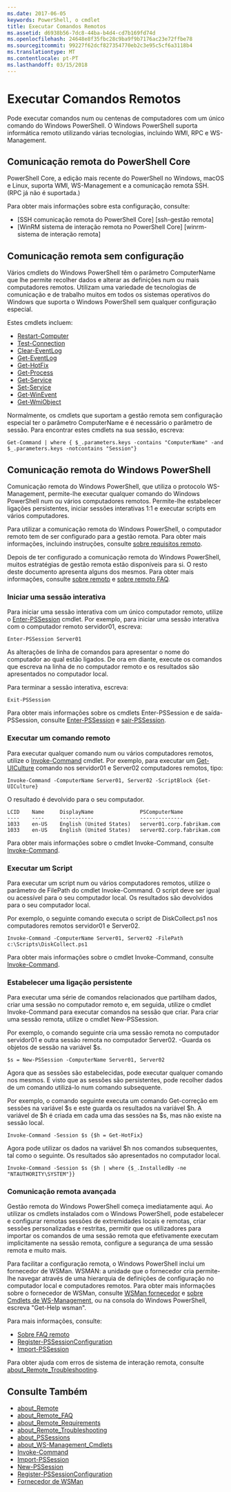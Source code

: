 ```yaml
---
ms.date: 2017-06-05
keywords: PowerShell, o cmdlet
title: Executar Comandos Remotos
ms.assetid: d6938b56-7dc8-44ba-b4d4-cd7b169fd74d
ms.openlocfilehash: 24648e8f35fbc28c9ba9f9b7176ac23e72ffbe78
ms.sourcegitcommit: 99227f62dcf827354770eb2c3e95c5cf6a3118b4
ms.translationtype: MT
ms.contentlocale: pt-PT
ms.lasthandoff: 03/15/2018
---
```

# <a name="running-remote-commands"></a>Executar Comandos Remotos

Pode executar comandos num ou centenas de computadores com um único comando do Windows PowerShell. O Windows PowerShell suporta informática remoto utilizando várias tecnologias, incluindo WMI, RPC e WS-Management.

## <a name="remoting-in-powershell-core"></a>Comunicação remota do PowerShell Core

PowerShell Core, a edição mais recente do PowerShell no Windows, macOS e Linux, suporta WMI, WS-Management e a comunicação remota SSH.
(RPC já não é suportada.)

Para obter mais informações sobre esta configuração, consulte:

* [SSH comunicação remota do PowerShell Core] [ssh-gestão remota]
* [WinRM sistema de interação remota no PowerShell Core] [winrm-sistema de interação remota]

## <a name="remoting-without-configuration"></a>Comunicação remota sem configuração
Vários cmdlets do Windows PowerShell têm o parâmetro ComputerName que lhe permite recolher dados e alterar as definições num ou mais computadores remotos. Utilizam uma variedade de tecnologias de comunicação e de trabalho muitos em todos os sistemas operativos do Windows que suporta o Windows PowerShell sem qualquer configuração especial.

Estes cmdlets incluem:

* [Restart-Computer](https://go.microsoft.com/fwlink/?LinkId=821625)
* [Test-Connection](https://go.microsoft.com/fwlink/?LinkId=821646)
* [Clear-EventLog](https://go.microsoft.com/fwlink/?LinkId=821568)
* [Get-EventLog](https://go.microsoft.com/fwlink/?LinkId=821585)
* [Get-HotFix](https://go.microsoft.com/fwlink/?LinkId=821586)
* [Get-Process](https://go.microsoft.com/fwlink/?linkid=821590)
* [Get-Service](https://go.microsoft.com/fwlink/?LinkId=821593)
* [Set-Service](https://go.microsoft.com/fwlink/?LinkId=821633)
* [Get-WinEvent](https://go.microsoft.com/fwlink/?linkid=821529)
* [Get-WmiObject](https://go.microsoft.com/fwlink/?LinkId=821595)

Normalmente, os cmdlets que suportam a gestão remota sem configuração especial ter o parâmetro ComputerName e é necessário o parâmetro de sessão. Para encontrar estes cmdlets na sua sessão, escreva:

```
Get-Command | where { $_.parameters.keys -contains "ComputerName" -and $_.parameters.keys -notcontains "Session"}
```

## <a name="windows-powershell-remoting"></a>Comunicação remota do Windows PowerShell
Comunicação remota do Windows PowerShell, que utiliza o protocolo WS-Management, permite-lhe executar qualquer comando do Windows PowerShell num ou vários computadores remotos. Permite-lhe estabelecer ligações persistentes, iniciar sessões interativas 1:1 e executar scripts em vários computadores.

Para utilizar a comunicação remota do Windows PowerShell, o computador remoto tem de ser configurado para a gestão remota. Para obter mais informações, incluindo instruções, consulte [sobre requisitos remoto](https://technet.microsoft.com/library/dd315349.aspx).

Depois de ter configurado a comunicação remota do Windows PowerShell, muitos estratégias de gestão remota estão disponíveis para si. O resto deste documento apresenta alguns dos mesmos. Para obter mais informações, consulte [sobre remoto](https://technet.microsoft.com/library/dd347744.aspx) e [sobre remoto FAQ](https://technet.microsoft.com/library/dd347744.aspx).

### <a name="start-an-interactive-session"></a>Iniciar uma sessão interativa
Para iniciar uma sessão interativa com um único computador remoto, utilize o [Enter-PSSession](https://go.microsoft.com/fwlink/?LinkId=821477) cmdlet.
Por exemplo, para iniciar uma sessão interativa com o computador remoto servidor01, escreva:

```
Enter-PSSession Server01
```

As alterações de linha de comandos para apresentar o nome do computador ao qual estão ligados. De ora em diante, execute os comandos que escreva na linha de no computador remoto e os resultados são apresentados no computador local.

Para terminar a sessão interativa, escreva:

```
Exit-PSSession
```

Para obter mais informações sobre os cmdlets Enter-PSSession e de saída-PSSession, consulte [Enter-PSSession](https://go.microsoft.com/fwlink/?LinkId=821477) e [sair-PSSession](https://go.microsoft.com/fwlink/?LinkID=821478).

### <a name="run-a-remote-command"></a>Executar um comando remoto
Para executar qualquer comando num ou vários computadores remotos, utilize o [Invoke-Command](https://go.microsoft.com/fwlink/?LinkId=821493) cmdlet.
Por exemplo, para executar um [Get-UICulture](https://go.microsoft.com/fwlink/?LinkId=821806) comando nos servidor01 e Server02 computadores remotos, tipo:

```
Invoke-Command -ComputerName Server01, Server02 -ScriptBlock {Get-UICulture}
```

O resultado é devolvido para o seu computador.

```
LCID    Name     DisplayName               PSComputerName
----    ----     -----------               --------------
1033    en-US    English (United States)   server01.corp.fabrikam.com
1033    en-US    English (United States)   server02.corp.fabrikam.com
```
Para obter mais informações sobre o cmdlet Invoke-Command, consulte [Invoke-Command](https://go.microsoft.com/fwlink/?LinkId=821493).

### <a name="run-a-script"></a>Executar um Script
Para executar um script num ou vários computadores remotos, utilize o parâmetro de FilePath do cmdlet Invoke-Command. O script deve ser igual ou acessível para o seu computador local. Os resultados são devolvidos para o seu computador local.

Por exemplo, o seguinte comando executa o script de DiskCollect.ps1 nos computadores remotos servidor01 e Server02.

```
Invoke-Command -ComputerName Server01, Server02 -FilePath c:\Scripts\DiskCollect.ps1
```

Para obter mais informações sobre o cmdlet Invoke-Command, consulte [Invoke-Command](https://go.microsoft.com/fwlink/?LinkId=821493).

### <a name="establish-a-persistent-connection"></a>Estabelecer uma ligação persistente
Para executar uma série de comandos relacionados que partilham dados, criar uma sessão no computador remoto e, em seguida, utilize o cmdlet Invoke-Command para executar comandos na sessão que criar. Para criar uma sessão remota, utilize o cmdlet New-PSSession.

Por exemplo, o comando seguinte cria uma sessão remota no computador servidor01 e outra sessão remota no computador Server02. -Guarda os objetos de sessão na variável $s.

```
$s = New-PSSession -ComputerName Server01, Server02
```

Agora que as sessões são estabelecidas, pode executar qualquer comando nos mesmos. E visto que as sessões são persistentes, pode recolher dados de um comando utilizá-lo num comando subsequente.

Por exemplo, o comando seguinte executa um comando Get-correção em sessões na variável $s e este guarda os resultados na variável $h. A variável de $h é criada em cada uma das sessões na $s, mas não existe na sessão local.

```
Invoke-Command -Session $s {$h = Get-HotFix}
```

Agora pode utilizar os dados na variável $h nos comandos subsequentes, tal como o seguinte. Os resultados são apresentados no computador local.

```
Invoke-Command -Session $s {$h | where {$_.InstalledBy -ne "NTAUTHORITY\SYSTEM"}}
```

### <a name="advanced-remoting"></a>Comunicação remota avançada
Gestão remota do Windows PowerShell começa imediatamente aqui. Ao utilizar os cmdlets instalados com o Windows PowerShell, pode estabelecer e configurar remotas sessões de extremidades locais e remotas, criar sessões personalizadas e restritas, permitir que os utilizadores para importar os comandos de uma sessão remota que efetivamente executam implicitamente na sessão remota, configure a segurança de uma sessão remota e muito mais.

Para facilitar a configuração remota, o Windows PowerShell inclui um fornecedor de WSMan. WSMAN: a unidade que o fornecedor cria permite-lhe navegar através de uma hierarquia de definições de configuração no computador local e computadores remotos.
Para obter mais informações sobre o fornecedor de WSMan, consulte [WSMan fornecedor](https://technet.microsoft.com/en-us/library/dd819476.aspx) e [sobre Cmdlets de WS-Management](https://technet.microsoft.com/en-us/library/dd819481.aspx), ou na consola do Windows PowerShell, escreva "Get-Help wsman".

Para mais informações, consulte:
- [Sobre FAQ remoto](https://technet.microsoft.com/en-us/library/dd315359.aspx)
- [Register-PSSessionConfiguration](https://go.microsoft.com/fwlink/?LinkId=821508)
- [Import-PSSession](https://go.microsoft.com/fwlink/?LinkId=821821)

Para obter ajuda com erros de sistema de interação remota, consulte [about_Remote_Troubleshooting](https://technet.microsoft.com/en-us/library/dd347642.aspx).

## <a name="see-also"></a>Consulte Também
- [about_Remote](https://technet.microsoft.com/en-us/library/9b4a5c87-9162-4adf-bdfe-fbc80b9b8970)
- [about_Remote_FAQ](https://technet.microsoft.com/en-us/library/e23702fd-9415-4a98-9975-390a4d3adc42)
- [about_Remote_Requirements](https://technet.microsoft.com/en-us/library/da213949-134c-4741-b307-81f4492ba1bd)
- [about_Remote_Troubleshooting](https://technet.microsoft.com/en-us/library/2f890148-8578-49ed-85ea-79a489dd6317)
- [about_PSSessions](https://technet.microsoft.com/en-us/library/7a9b4e0e-fa1b-47b0-92f6-6e2995d70acb)
- [about_WS-Management_Cmdlets](https://technet.microsoft.com/en-us/library/6ed3370a-ea10-45a5-9493-696aeace27ed)
- [Invoke-Command](https://go.microsoft.com/fwlink/?LinkId=821493)
- [Import-PSSession](https://go.microsoft.com/fwlink/?LinkId=821821)
- [New-PSSession](https://go.microsoft.com/fwlink/?LinkId=821498)
- [Register-PSSessionConfiguration](https://go.microsoft.com/fwlink/?LinkId=821508)
- [Fornecedor de WSMan](https://technet.microsoft.com/en-us/library/66fe1241-e08f-49ca-832f-a84c33ca8735)

[wsman-remoting]: WSMan-Remoting-in-PowerShell-Core.md
[ssh-resmoting]: SSH-Remoting-in-PowerShell-Core.md

